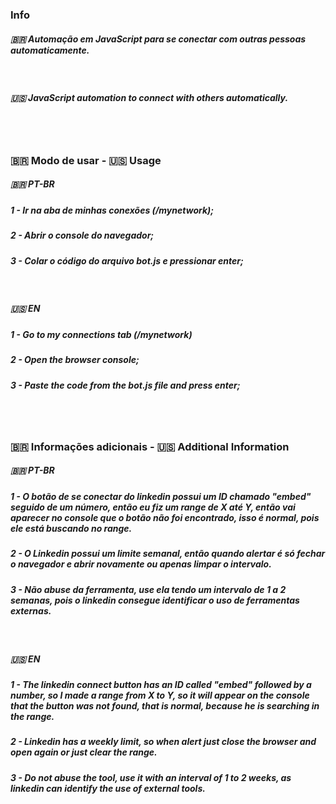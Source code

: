 ### Info

##### 🇧🇷 Automação em JavaScript para se conectar com outras pessoas automaticamente.

<br/>

##### 🇺🇸 JavaScript automation to connect with others automatically.

<br/>
<br/>

### 🇧🇷 Modo de usar - 🇺🇸 Usage

##### 🇧🇷 PT-BR
##### 1 - Ir na aba de minhas conexões (/mynetwork);
##### 2 - Abrir o console do navegador;
##### 3 - Colar o código do arquivo *bot.js* e pressionar enter;

<br/>

##### 🇺🇸 EN
##### 1 - Go to my connections tab (/mynetwork)
##### 2 - Open the browser console;
##### 3 - Paste the code from the *bot.js* file and press enter;

<br/>
<br/>

### 🇧🇷 Informações adicionais - 🇺🇸 Additional Information

##### 🇧🇷 PT-BR
##### 1 - O botão de se conectar do linkedin possui um ID chamado "embed" seguido de um número, então eu fiz um range de X até Y, então vai aparecer no console que o botão não foi encontrado, isso é normal, pois ele está buscando no range.
##### 2 - O Linkedin possui um limite semanal, então quando alertar é só fechar o navegador e abrir novamente ou apenas limpar o intervalo.
##### 3 - Não abuse da ferramenta, use ela tendo um intervalo de 1 a 2 semanas, pois o linkedin consegue identificar o uso de ferramentas externas.

<br/>

##### 🇺🇸 EN
##### 1 - The linkedin connect button has an ID called "embed" followed by a number, so I made a range from X to Y, so it will appear on the console that the button was not found, that is normal, because he is searching in the range.
##### 2 - Linkedin has a weekly limit, so when alert just close the browser and open again or just clear the range.
##### 3 - Do not abuse the tool, use it with an interval of 1 to 2 weeks, as linkedin can identify the use of external tools.

